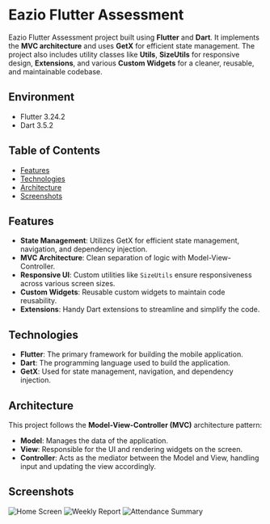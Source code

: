 # Eazio Flutter Assessment

Eazio Flutter Assessment project built using **Flutter** and **Dart**. It implements the **MVC architecture** and uses **GetX** for efficient state management. The project also includes utility classes like **Utils**, **SizeUtils** for responsive design, **Extensions**, and various **Custom Widgets** for a cleaner, reusable, and maintainable codebase.

## Environment

 - Flutter 3.24.2
 - Dart 3.5.2

## Table of Contents

- [Features](#features)
- [Technologies](#technologies)
- [Architecture](#architecture)
- [Screenshots](#screenshots)


## Features

- **State Management**: Utilizes GetX for efficient state management, navigation, and dependency injection.
- **MVC Architecture**: Clean separation of logic with Model-View-Controller.
- **Responsive UI**: Custom utilities like `SizeUtils` ensure responsiveness across various screen sizes.
- **Custom Widgets**: Reusable custom widgets to maintain code reusability.
- **Extensions**: Handy Dart extensions to streamline and simplify the code.
  
## Technologies

- **Flutter**: The primary framework for building the mobile application.
- **Dart**: The programming language used to build the application.
- **GetX**: Used for state management, navigation, and dependency injection.
  
## Architecture

This project follows the **Model-View-Controller (MVC)** architecture pattern:

- **Model**: Manages the data of the application.
- **View**: Responsible for the UI and rendering widgets on the screen.
- **Controller**: Acts as the mediator between the Model and View, handling input and updating the view accordingly.

## Screenshots

![Home Screen](assets/screenshots/screenshot1.jpg)
![Weekly Report](assets/screenshots/screenshot2.jpg)
![Attendance Summary](assets/screenshots/screenshot3.jpg)

